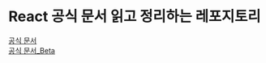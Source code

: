# React 공식 문서 읽고 정리하는 레포지토리

[공식 문서](https://reactjs.org/)  
[공식 문서_Beta](https://beta.reactjs.org/)